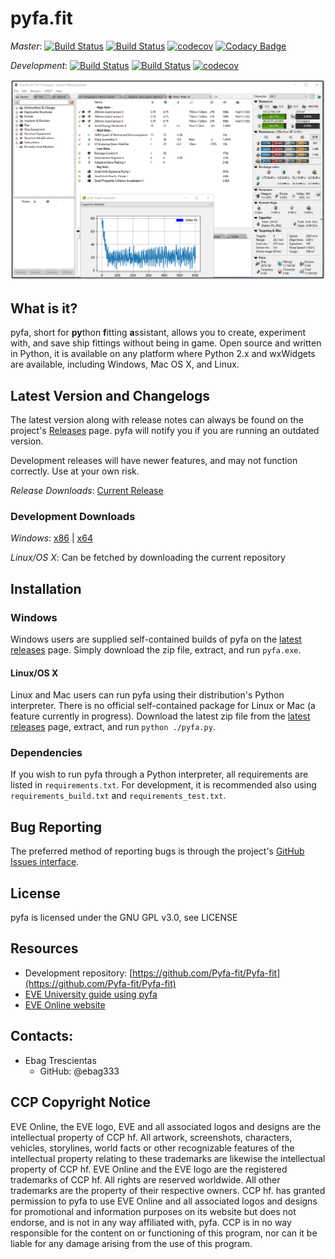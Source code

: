 # pyfa.fit

_Master_: [![Build Status](https://api.travis-ci.org/Pyfa-fit/Pyfa-fit.svg?branch=master)](https://travis-ci.org/Pyfa-fit/Pyfa-fit) [![Build Status](https://ci.appveyor.com/api/projects/status/6o0qe49yajcg7hyy/branch/master?svg=true)](https://ci.appveyor.com/project/Ebag333/pyfa-nr5qw/branch/master) [![codecov](https://codecov.io/gh/Pyfa-fit/Pyfa-fit/branch/master/graph/badge.svg)](https://codecov.io/gh/Pyfa-fit/Pyfa-fit) [![Codacy Badge](https://api.codacy.com/project/badge/Grade/86ace8fc05c24ae59b61e0223f7d161b)](https://www.codacy.com/app/Ebag333/Pyfa-fit?utm_source=github.com&amp;utm_medium=referral&amp;utm_content=Pyfa-fit/Pyfa-fit&amp;utm_campaign=Badge_Grade)

_Development_: [![Build Status](https://travis-ci.org/Pyfa-fit/Pyfa-fit.svg?branch=development)](https://travis-ci.org/Pyfa-fit/Pyfa-fit) [![Build Status](https://ci.appveyor.com/api/projects/status/6o0qe49yajcg7hyy/branch/development?svg=true)](https://ci.appveyor.com/project/Ebag333/pyfa-nr5qw/branch/development) [![codecov](https://codecov.io/gh/Pyfa-fit/Pyfa-fit/branch/development/graph/badge.svg)](https://codecov.io/gh/Pyfa-fit/Pyfa-fit)

![pyfa](/imgs/mainframe.png "Pyfa")
## What is it?

pyfa, short for **py**thon **f**itting **a**ssistant, allows you to create, experiment with, and save ship fittings without being in game. Open source and written in Python, it is available on any platform where Python 2.x and wxWidgets are available, including Windows, Mac OS X, and Linux.

## Latest Version and Changelogs

The latest version along with release notes can always be found on the project's [Releases](https://github.com/Pyfa-fit/Pyfa/releases) page. pyfa will notify you if you are running an outdated version.  

Development releases will have newer features, and may not function correctly. Use at your own risk.

_*Release Downloads*_:
[Current Release](https://github.com/Pyfa-fit/Pyfa-fit/releases)

### Development Downloads

_*Windows*_:
[x86](https://ci.appveyor.com/api/projects/Ebag333/pyfa-nr5qw/artifacts/Pyfa_Windows.zip?branch=development&job=Environment%3A%20PYTHON%3DC%3A%5CPython27%2C%20PYTHON_VERSION%3D2.7.x%2C%20PYTHON_ARCH%3D32)
 | 
[x64](https://ci.appveyor.com/api/projects/Ebag333/pyfa-nr5qw/artifacts/Pyfa_Windows_x64.zip?branch=development&job=Environment%3A%20PYTHON%3DC%3A%5CPython27-x64%2C%20PYTHON_VERSION%3D2.7.x%2C%20PYTHON_ARCH%3D64)

_*Linux/OS X*_:
Can be fetched by downloading the current repository

## Installation

### Windows
Windows users are supplied self-contained builds of pyfa on the [latest releases](https://github.com/Pyfa-fit/Pyfa-fit/releases/latest) page. Simply download the zip file, extract, and run `pyfa.exe`.

#### Linux/OS X
 Linux and Mac users can run pyfa using their distribution's Python interpreter. There is no official self-contained package for Linux or Mac (a feature currently in progress).  Download the latest zip file from the [latest releases](https://github.com/Pyfa-fit/Pyfa-fit/releases/latest) page, extract, and run `python ./pyfa.py`.

### Dependencies
If you wish to run pyfa through a Python interpreter, all requirements are listed in `requirements.txt`.
For development, it is recommended also using `requirements_build.txt` and `requirements_test.txt`.

## Bug Reporting
The preferred method of reporting bugs is through the project's [GitHub Issues interface](https://github.com/pyfa-fit/Pyfa-fit/issues).

## License
pyfa is licensed under the GNU GPL v3.0, see LICENSE

## Resources
* Development repository: [https://github.com/Pyfa-fit/Pyfa-fit](https://github.com/Pyfa-fit/Pyfa-fit)
* [EVE University guide using pyfa](http://wiki.eveuniversity.org/Guide_to_using_PYFA)
* [EVE Online website](http://www.eveonline.com/)

## Contacts:
* Ebag Trescientas
    * GitHub: @ebag333

## CCP Copyright Notice
EVE Online, the EVE logo, EVE and all associated logos and designs are the intellectual property of CCP hf. All artwork, screenshots, characters, vehicles, storylines, world facts or other recognizable features of the intellectual property relating to these trademarks are likewise the intellectual property of CCP hf. EVE Online and the EVE logo are the registered trademarks of CCP hf. All rights are reserved worldwide. All other trademarks are the property of their respective owners. CCP hf. has granted permission to pyfa to use EVE Online and all associated logos and designs for promotional and information purposes on its website but does not endorse, and is not in any way affiliated with, pyfa. CCP is in no way responsible for the content on or functioning of this program, nor can it be liable for any damage arising from the use of this program.
